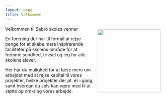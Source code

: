 ```yaml
---
layout: page
title: Velkommen
---
```


<a href="/projekter" >
  <img align="right" src="{{"/assets/projekt2.png" | relative_url }}" width="200" style="padding: 10px" />
</a>

Velkommen til Sabro skoles venner

En forening der har til formål at rejse penge for at skabe mere inspirerende faciliteter på skolens område for at fremme sundhed, trivsel og leg for alle skolens elever.

Her har du mulighed for at læse mere om arbejdet med at rejse kapital til vores projekter, hvilke projekter der pt. er i gang, samt hvordan du selv kan være med til at støtte op omkring vores arbejde. 


<br />
